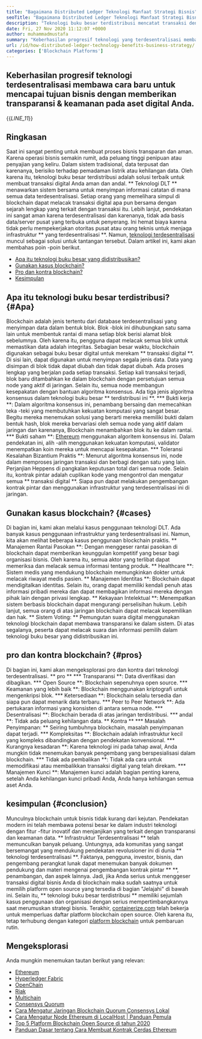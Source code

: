 ```yaml
---
title: "Bagaimana Distributed Ledger Teknologi Manfaat Strategi Bisnis" 
seoTitle: "Bagaimana Distributed Ledger Teknologi Manfaat Strategi Bisnis" 
description: "Teknologi buku besar terdistribusi mencatat transaksi dengan cara yang dapat dilacak. Artikel ini berbicara tentang dampak teknologi terdesentralisasi pada bisnis." 
date: Fri, 27 Nov 2020 11:12:07 +0000
author: muhammadmustafa
summary: "Keberhasilan progresif teknologi yang terdesentralisasi membawa cara -cara baru untuk mencapai tujuan bisnis dengan memberikan transparansi & amp; keamanan untuk aset digital Anda." 
url: /id/how-distributed-ledger-technology-benefits-business-strategy/
categories: ['Blockchain Platforms']
---
```


## Keberhasilan progresif teknologi terdesentralisasi membawa cara baru untuk mencapai tujuan bisnis dengan memberikan transparansi & keamanan pada aset digital Anda.
{{_LINE_11_}}

## Ringkasan
Saat ini sangat penting untuk membuat proses bisnis transparan dan aman. Karena operasi bisnis semakin rumit, ada peluang tinggi penipuan atau penyajian yang keliru. Dalam sistem tradisional, data terpusat dan karenanya, berisiko terhadap pemadaman listrik atau kehilangan data. Oleh karena itu, teknologi buku besar terdistribusi adalah solusi terbaik untuk membuat transaksi digital Anda aman dan andal. ** Teknologi DLT ** menawarkan sistem bersama untuk menyimpan informasi catatan di mana semua data terdesentralisasi. Setiap orang yang memelihara simpul di blockchain dapat melacak transaksi digital apa pun bersama dengan sejarah lengkap yang terkait dengan transaksi itu. Lebih lanjut, pendekatan ini sangat aman karena terdesentralisasi dan karenanya, tidak ada basis data/server pusat yang terbuka untuk penyerang. Ini hemat biaya karena tidak perlu mempekerjakan otoritas pusat atau orang teknis untuk menjaga infrastruktur ** yang terdesentralisasi **. Namun, [teknologi terdesentralisasi][1] muncul sebagai solusi untuk tantangan tersebut.
Dalam artikel ini, kami akan membahas poin -poin berikut.
  * [Apa itu teknologi buku besar yang didistribusikan?][2]
  * [Gunakan kasus blockchain?][3]
  * [Pro dan kontra blockchain?][4]
  * [Kesimpulan][5]

## Apa itu teknologi buku besar terdistribusi? {#Apa}
Blockchain adalah jenis tertentu dari database terdesentralisasi yang menyimpan data dalam bentuk blok. Blok -blok ini dihubungkan satu sama lain untuk membentuk rantai di mana setiap blok berisi alamat blok sebelumnya. Oleh karena itu, pengguna dapat melacak semua blok untuk memastikan data adalah integritas. Sebagian besar waktu, blockchain digunakan sebagai buku besar digital untuk merekam ** transaksi digital **. Di sisi lain, dapat digunakan untuk menyimpan segala jenis data. Data yang disimpan di blok tidak dapat diubah dan tidak dapat diubah.
Ada proses lengkap yang berjalan pada setiap transaksi. Setiap kali transaksi terjadi, blok baru ditambahkan ke dalam blockchain dengan persetujuan semua node yang aktif di jaringan. Selain itu, semua node membangun kesepakatan dengan bantuan algoritma konsensus. Ada tiga jenis algoritma konsensus dalam teknologi buku besar ** terdistribusi ini **.
  *** Bukti kerja **: Dalam algoritma konsensus ini, penambang bersaing dan memecahkan teka -teki yang membutuhkan kekuatan komputasi yang sangat besar. Begitu mereka menemukan solusi yang berarti mereka memiliki bukti dalam bentuk hash, blok mereka bervariasi oleh semua node yang aktif dalam jaringan dan karenanya, Blockchain menambahkan blok itu ke dalam rantai.
  *** Bukti saham **: [Ethereum][6] menggunakan algoritem konsensus ini. Dalam pendekatan ini, alih -alih menggunakan kekuatan komputasi, validator menempatkan koin mereka untuk mencapai kesepakatan.
  *** Toleransi Kesalahan Bizantium Praktis **: Menurut algoritma konsensus ini, node dalam memproses jaringan transaksi dan berbagi dengan satu yang lain. Perjanjian Heppens di pangkalan keputusan total dari semua node.
Selain itu, kontrak pintar adalah cuplikan kode yang mengontrol dan mengatur semua ** transaksi digital **. Siapa pun dapat melakukan pengembangan kontrak pintar dan menggunakan infrastruktur yang terdesentralisasi ini di jaringan.

## Gunakan kasus blockchain? {#cases}
Di bagian ini, kami akan melalui kasus penggunaan teknologi DLT. Ada banyak kasus penggunaan infrastruktur yang terdesentralisasi ini. Namun, kita akan melihat beberapa kasus penggunaan blockchain praktis.
** Manajemen Rantai Pasokan **: Dengan menggeser rantai pasokan di blockchain dapat memberikan keunggulan kompetitif yang besar bagi organisasi bisnis. Oleh karena itu, semua aktor yang terlibat dapat memeriksa dan melacak semua informasi tentang produk.
** Healthcare **: Sistem medis yang mendukung blockchain memungkinkan dokter untuk melacak riwayat medis pasien.
** Manajemen Identitas **: Blockchain dapat mendigitalkan identitas. Selain itu, orang dapat memiliki kendali penuh atas informasi pribadi mereka dan dapat membagikan informasi mereka dengan pihak lain dengan privasi lengkap.
** Kekayaan Intelektual **: Menempatkan sistem berbasis blockchain dapat mengurangi perselisihan hukum. Lebih lanjut, semua orang di atas jaringan blockchain dapat melacak kepemilikan dan hak.
** Sistem Voting: ** Pemungutan suara digital menggunakan teknologi blockchain dapat membawa transparansi ke dalam sistem. Di atas segalanya, peserta dapat melacak suara dan informasi pemilih dalam teknologi buku besar yang didistribusikan ini.

## pro dan kontra blockchain? {#pros}
Di bagian ini, kami akan mengeksplorasi pro dan kontra dari teknologi terdesentralisasi.
** pro **
  *** Transparansi **: Data diverifikasi dan dibagikan.
  *** Open Source **: Blockchain sepenuhnya open source.
  *** Keamanan yang lebih baik **: Blockchain menggunakan kriptografi untuk mengenkripsi blok.
  *** Ketersediaan **: Blockchain selalu tersedia dan siapa pun dapat menarik data terbaru.
  *** Peer to Peer Network **: Ada pertukaran informasi yang konsisten di antara semua node.
  *** Desentralisasi **: Blockchain berada di atas jaringan terdistribusi.
  *** andal **: Tidak ada peluang kehilangan data.
** Kontra **
  *** Masalah Penyimpanan: ** Seiring tumbuhnya blockchain, masalah penyimpanan dapat terjadi.
  *** Kompleksitas **: Blockchain adalah infrastruktur kecil yang kompleks dibandingkan dengan pendekatan konvensional.
  *** Kurangnya kesadaran **: Karena teknologi ini pada tahap awal, Anda mungkin tidak menemukan banyak pengembang yang berspesialisasi dalam blockchain.
  *** Tidak ada pembalikan **: Tidak ada cara untuk memodifikasi atau membalikkan transaksi digital yang telah direkam.
  *** Manajemen Kunci **: Manajemen kunci adalah bagian penting karena, setelah Anda kehilangan kunci pribadi Anda, Anda hanya kehilangan semua aset Anda.

## kesimpulan {#conclusion}
Munculnya blockchain untuk bisnis tidak kurang dari kejutan. Pendekatan modern ini telah membawa potensi besar ke dalam industri teknologi dengan fitur -fitur inovatif dan menjanjikan yang terkait dengan transparansi dan keamanan data. ** Infrastruktur Terdesentralisasi ** telah memunculkan banyak peluang. Untungnya, ada komunitas yang sangat bersemangat yang mendukung pendekatan revolusioner ini di dunia ** teknologi terdesentralisasi **. Faktanya, pengguna, investor, bisnis, dan pengembang perangkat lunak dapat menemukan banyak dokumen pendukung dan materi mengenai pengembangan kontrak pintar ** **, penambangan, dan aspek lainnya. Jadi, jika Anda serius untuk menggeser transaksi digital bisnis Anda di blockchain maka sudah saatnya untuk memilih platform open source yang tersedia di bagian "Jelajahi" di bawah ini.
Selain itu, ** teknologi buku besar terdistribusi ** memiliki sejumlah kasus penggunaan dan organisasi dengan serius mempertimbangkannya saat merumuskan strategi bisnis. Terakhir, [containerize.com][7] telah bekerja untuk memperluas daftar platform blockchain open source. Oleh karena itu, tetap terhubung dengan kategori [platform blockchain][1] untuk pembaruan rutin.

## Mengeksplorasi
Anda mungkin menemukan tautan berikut yang relevan:
  * [Ethereum][6]
  * [Hyperledger Fabric][8]
  * [OpenChain][9]
  * [Riak][10]
  * [Multichain][11]
  * [Consensys Quorum][12]
  * [Cara Mengatur Jaringan Blockchain Quorum Consensys Lokal][13]
  * [Cara Mengatur Node Ethereum di LocalHost | Panduan Pemula][14]
  * [Top 5 Platform Blockchain Open Source di tahun 2020][15]
  * [Panduan Dasar tentang Cara Membuat Kontrak Cerdas Ethereum][16]

  
[1]: https://products.containerize.com/blockchain-platforms/
[2]: #what
[3]: #cases
[4]: #pros
[5]: #conclusion
[6]: https://products.containerize.com/blockchain-platforms/ethereum
[7]: https://www.containerize.com/
[8]: https://products.containerize.com/blockchain-platforms/hyperledger-fabric
[9]: https://products.containerize.com/blockchain-platforms/openchain
[10]: https://products.containerize.com/blockchain-platforms/ripple
[11]: https://products.containerize.com/blockchain-platforms/multichain
[12]: https://products.containerize.com/blockchain-platforms/consensys-quorum
[13]: https://blog.containerize.com/blockchain-platforms/how-to-setup-consensys-quorum-blockchain-network-locally/
[14]: https://blog.containerize.com/blockchain-platforms/what-is-testnet-how-to-deploy-it-ethereum-testnet/
[15]: https://blog.containerize.com/blockchain-platforms/top-5-open-source-blockchain-platforms-in-2020/
[16]: https://blog.containerize.com/
